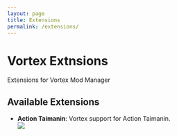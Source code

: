 ```yaml
---
layout: page
title: Extensions
permalink: /extensions/
---
```



# Vortex Extnsions
Extensions for Vortex Mod Manager


## Available Extensions

* **Action Taimanin**: Vortex support for Action Taimanin.<br />
![][actiontaimanin]

[actiontaimanin]: ./game-action-taimanin/actiontaimanin.png